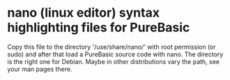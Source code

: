 # nano (linux editor) syntax highlighting files for PureBasic

Copy this file to the directory '/use/share/nano/' with root permission (or sudo) and after that load a PureBasic source code with nano. The directory is the right one for Debian. Maybe in other distributions vary the path, see your man pages there.
